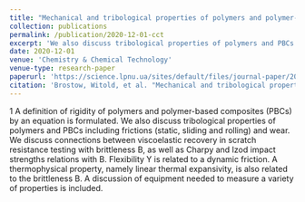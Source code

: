 ```yaml
---
title: "Mechanical and tribological properties of polymers and polymer-based composites"
collection: publications
permalink: /publication/2020-12-01-cct
excerpt: 'We also discuss tribological properties of polymers and PBCs including frictions (static, sliding and rolling) and wear. We discuss connections between viscoelastic recovery in scratch resistance testing with brittleness B, as well as Charpy and Izod impact strengths relations with B. Flexibility Y is related to a dynamic friction.'
date: 2020-12-01
venue: 'Chemistry & Chemical Technology'
venue-type: research-paper
paperurl: 'https://science.lpnu.ua/sites/default/files/journal-paper/2021/jun/24141/fulltext1039.pdf'
citation: 'Brostow, Witold, et al. "Mechanical and tribological properties of polymers and polymer-based composites." Chem Chem Tech 14 (2020): 514-520.'
---
```


1 A definition of rigidity of polymers and polymer-based composites (PBCs) by an equation is formulated. We also discuss tribological properties of polymers and PBCs including frictions (static, sliding and rolling) and wear. We discuss connections between viscoelastic recovery in scratch resistance testing with brittleness B, as well as Charpy and Izod impact strengths relations with B. Flexibility Y is related to a dynamic friction. A thermophysical property, namely linear thermal expansivity, is also related to the brittleness B. A discussion of equipment needed to measure a variety of properties is included.

